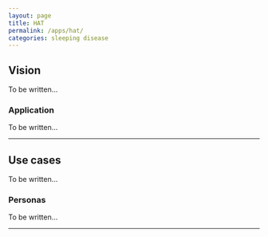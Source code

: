 ```yaml
---
layout: page
title: HAT
permalink: /apps/hat/
categories: sleeping disease
---
```


## Vision

To be written…

### Application

To be written…


---

## Use cases

To be written…


### Personas

To be written…

---
